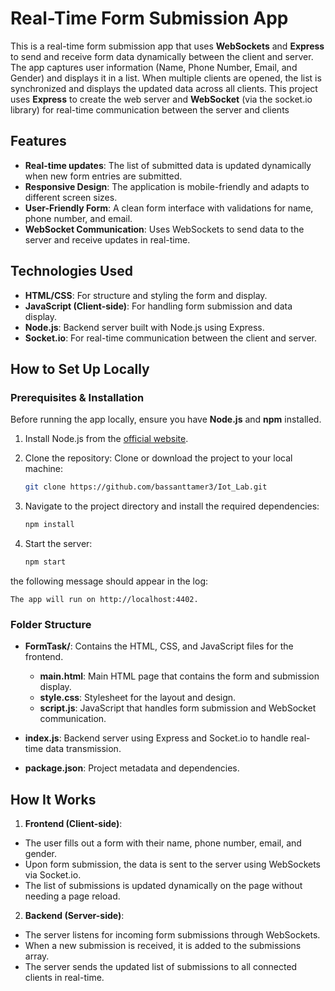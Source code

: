 # Real-Time Form Submission App

This is a real-time form submission app that uses **WebSockets** and **Express** to send and receive form data dynamically between the client and server. The app captures user information (Name, Phone Number, Email, and Gender) and displays it in a list. When multiple clients are opened, the list is synchronized and displays the updated data across all clients.
This project uses **Express** to create the web server and **WebSocket** (via the socket.io library) for real-time communication between the server and clients

## Features
- **Real-time updates**: The list of submitted data is updated dynamically when new form entries are submitted.
- **Responsive Design**: The application is mobile-friendly and adapts to different screen sizes.
- **User-Friendly Form**: A clean form interface with validations for name, phone number, and email.
- **WebSocket Communication**: Uses WebSockets to send data to the server and receive updates in real-time.

## Technologies Used
- **HTML/CSS**: For structure and styling the form and display.
- **JavaScript (Client-side)**: For handling form submission and data display.
- **Node.js**: Backend server built with Node.js using Express.
- **Socket.io**: For real-time communication between the client and server.

## How to Set Up Locally

### Prerequisites & Installation
Before running the app locally, ensure you have **Node.js** and **npm** installed.

1. Install Node.js from the [official website](https://nodejs.org/).

2. Clone the repository: Clone or download the project to your local machine:
   ```bash
   git clone https://github.com/bassanttamer3/Iot_Lab.git
   ```
3. Navigate to the project directory and install the required dependencies:

   ```bash
   npm install
   ```
4. Start the server:

    ```bash
    npm start
    ```
the following message should appear in the log:

    The app will run on http://localhost:4402.


### Folder Structure
- **FormTask/**: Contains the HTML, CSS, and JavaScript files for the frontend.
  - **main.html**: Main HTML page that contains the form and submission display.
  - **style.css**: Stylesheet for the layout and design.
  - **script.js**: JavaScript that handles form submission and WebSocket communication.
  
- **index.js**: Backend server using Express and Socket.io to handle real-time data transmission.
  
- **package.json**: Project metadata and dependencies.

## How It Works

1. **Frontend (Client-side)**:

- The user fills out a form with their name, phone number, email, and gender.
- Upon form submission, the data is sent to the server using WebSockets via Socket.io.
- The list of submissions is updated dynamically on the page without needing a page reload.

2. **Backend (Server-side)**:

- The server listens for incoming form submissions through WebSockets.
- When a new submission is received, it is added to the submissions array.
- The server sends the updated list of submissions to all connected clients in real-time.
